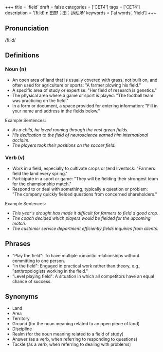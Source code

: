 +++
title = 'field'
draft = false
categories = ['CET4']
tags = ['CET4']
description = '[fiːld] n.田野；田；运动场'
keywords = ['ai words', 'field']
+++

## Pronunciation
/fiːld/

## Definitions
### Noun (n)
- An open area of land that is usually covered with grass, not built on, and often used for agriculture or sports: "A farmer plowing his field."
- A specific area of study or expertise: "Her field of research is genetics."
- The physical area where a game or sport is played: "The football team was practicing on the field."
- In a form or document, a space provided for entering information: "Fill in your name and address in the fields below."

Example Sentences:
- _As a child, he loved running through the vast green fields._
- _His dedication to the field of neuroscience earned him international acclaim._
- _The players took their positions on the soccer field._

### Verb (v)
- Work in a field, especially to cultivate crops or tend livestock: "Farmers field the land every spring."
- Participate in a sport or game: "They will be fielding their strongest team for the championship match."
- Respond to or deal with something, typically a question or problem: "The company quickly fielded questions from concerned shareholders."

Example Sentences:
- _This year's drought has made it difficult for farmers to field a good crop._
- _The coach decided which players would be fielded for the upcoming match._
- _The customer service department efficiently fields inquiries from clients._

## Phrases
- "Play the field": To have multiple romantic relationships without committing to one person.
- "In the field": Engaged in practical work rather than theory, e.g., "anthropologists working in the field."
- "Level playing field": A situation in which all competitors have an equal chance of success.

## Synonyms
- Land
- Area
- Territory
- Ground (for the noun meaning related to an open piece of land)
- Discipline
- Realm (for the noun meaning related to a field of study)
- Answer (as a verb, when referring to responding to questions)
- Tackle (as a verb, when referring to dealing with problems)
